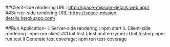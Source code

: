 ##Client-side rendering URL: http://space-mission-details.web.app/
##Server-side rendering URL: https://space-mission-details.herokuapp.com/


##Run Application-
    i. Server-side rendering : npm start 
    ii. Client-side rendering  : npm run client
##Unit test (Jest and enzyme)
    i Unit testing: npm run test
    ii Generate test coverage: npm run test-coverage




